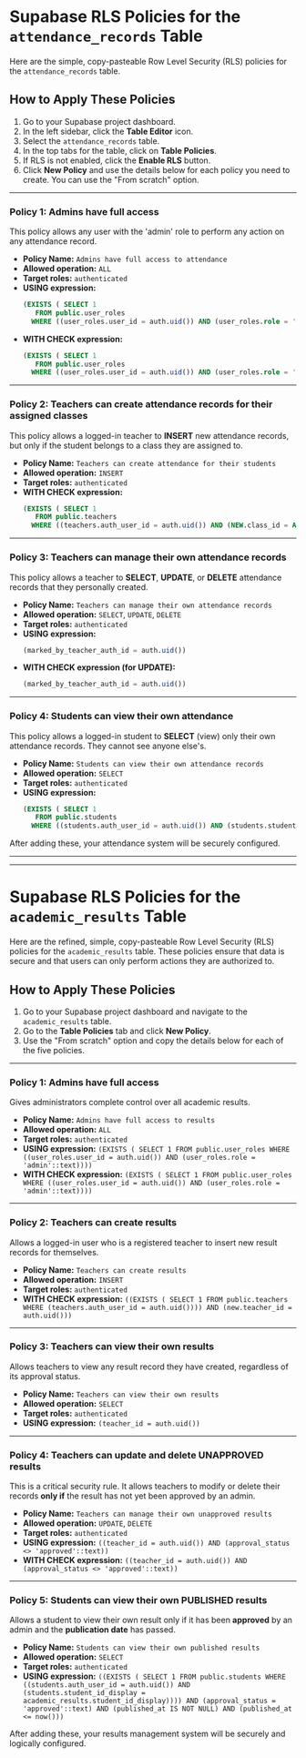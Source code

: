 
# Supabase RLS Policies for the `attendance_records` Table

Here are the simple, copy-pasteable Row Level Security (RLS) policies for the `attendance_records` table.

## How to Apply These Policies

1.  Go to your Supabase project dashboard.
2.  In the left sidebar, click the **Table Editor** icon.
3.  Select the `attendance_records` table.
4.  In the top tabs for the table, click on **Table Policies**.
5.  If RLS is not enabled, click the **Enable RLS** button.
6.  Click **New Policy** and use the details below for each policy you need to create. You can use the "From scratch" option.

---

### Policy 1: Admins have full access

This policy allows any user with the 'admin' role to perform any action on any attendance record.

-   **Policy Name:** `Admins have full access to attendance`
-   **Allowed operation:** `ALL`
-   **Target roles:** `authenticated`
-   **USING expression:**
    ```sql
    (EXISTS ( SELECT 1
       FROM public.user_roles
      WHERE ((user_roles.user_id = auth.uid()) AND (user_roles.role = 'admin'::text))))
    ```
-   **WITH CHECK expression:**
    ```sql
    (EXISTS ( SELECT 1
       FROM public.user_roles
      WHERE ((user_roles.user_id = auth.uid()) AND (user_roles.role = 'admin'::text))))
    ```

---

### Policy 2: Teachers can create attendance records for their assigned classes

This policy allows a logged-in teacher to **INSERT** new attendance records, but only if the student belongs to a class they are assigned to.

-   **Policy Name:** `Teachers can create attendance for their students`
-   **Allowed operation:** `INSERT`
-   **Target roles:** `authenticated`
-   **WITH CHECK expression:**
    ```sql
    (EXISTS ( SELECT 1
       FROM public.teachers
      WHERE ((teachers.auth_user_id = auth.uid()) AND (NEW.class_id = ANY (teachers.assigned_classes)))))
    ```

---

### Policy 3: Teachers can manage their own attendance records

This policy allows a teacher to **SELECT**, **UPDATE**, or **DELETE** attendance records that they personally created.

-   **Policy Name:** `Teachers can manage their own attendance records`
-   **Allowed operation:** `SELECT`, `UPDATE`, `DELETE`
-   **Target roles:** `authenticated`
-   **USING expression:**
    ```sql
    (marked_by_teacher_auth_id = auth.uid())
    ```
-   **WITH CHECK expression (for UPDATE):**
     ```sql
    (marked_by_teacher_auth_id = auth.uid())
    ```
---

### Policy 4: Students can view their own attendance

This policy allows a logged-in student to **SELECT** (view) only their own attendance records. They cannot see anyone else's.

-   **Policy Name:** `Students can view their own attendance records`
-   **Allowed operation:** `SELECT`
-   **Target roles:** `authenticated`
-   **USING expression:**
    ```sql
    (EXISTS ( SELECT 1
       FROM public.students
      WHERE ((students.auth_user_id = auth.uid()) AND (students.student_id_display = attendance_records.student_id_display))))
    ```

After adding these, your attendance system will be securely configured.

---
---

# Supabase RLS Policies for the `academic_results` Table

Here are the refined, simple, copy-pasteable Row Level Security (RLS) policies for the `academic_results` table. These policies ensure that data is secure and that users can only perform actions they are authorized to.

## How to Apply These Policies

1.  Go to your Supabase project dashboard and navigate to the `academic_results` table.
2.  Go to the **Table Policies** tab and click **New Policy**.
3.  Use the "From scratch" option and copy the details below for each of the five policies.

---

### Policy 1: Admins have full access
Gives administrators complete control over all academic results.
-   **Policy Name:** `Admins have full access to results`
-   **Allowed operation:** `ALL`
-   **Target roles:** `authenticated`
-   **USING expression:** `(EXISTS ( SELECT 1 FROM public.user_roles WHERE ((user_roles.user_id = auth.uid()) AND (user_roles.role = 'admin'::text))))`
-   **WITH CHECK expression:** `(EXISTS ( SELECT 1 FROM public.user_roles WHERE ((user_roles.user_id = auth.uid()) AND (user_roles.role = 'admin'::text))))`

---

### Policy 2: Teachers can create results
Allows a logged-in user who is a registered teacher to insert new result records for themselves.
-   **Policy Name:** `Teachers can create results`
-   **Allowed operation:** `INSERT`
-   **Target roles:** `authenticated`
-   **WITH CHECK expression:** `((EXISTS ( SELECT 1 FROM public.teachers WHERE (teachers.auth_user_id = auth.uid()))) AND (new.teacher_id = auth.uid()))`
    
---

### Policy 3: Teachers can view their own results
Allows teachers to view any result record they have created, regardless of its approval status.
-   **Policy Name:** `Teachers can view their own results`
-   **Allowed operation:** `SELECT`
-   **Target roles:** `authenticated`
-   **USING expression:** `(teacher_id = auth.uid())`

---

### Policy 4: Teachers can update and delete UNAPPROVED results
This is a critical security rule. It allows teachers to modify or delete their records **only if** the result has not yet been approved by an admin.
-   **Policy Name:** `Teachers can manage their own unapproved results`
-   **Allowed operation:** `UPDATE`, `DELETE`
-   **Target roles:** `authenticated`
-   **USING expression:** `((teacher_id = auth.uid()) AND (approval_status <> 'approved'::text))`
-   **WITH CHECK expression:** `((teacher_id = auth.uid()) AND (approval_status <> 'approved'::text))`

---

### Policy 5: Students can view their own PUBLISHED results
Allows a student to view their own result only if it has been **approved** by an admin and the **publication date** has passed.
-   **Policy Name:** `Students can view their own published results`
-   **Allowed operation:** `SELECT`
-   **Target roles:** `authenticated`
-   **USING expression:** `((EXISTS ( SELECT 1 FROM public.students WHERE ((students.auth_user_id = auth.uid()) AND (students.student_id_display = academic_results.student_id_display)))) AND (approval_status = 'approved'::text) AND (published_at IS NOT NULL) AND (published_at <= now()))`

After adding these, your results management system will be securely and logically configured.
```